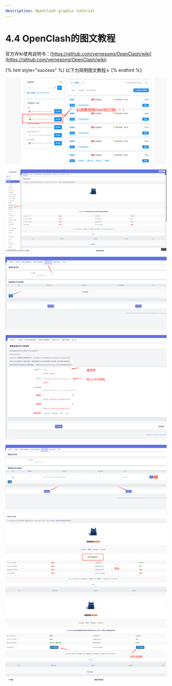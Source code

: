 ```yaml
---
description: OpenClash graphic tutorial
---
```


# 4.4 OpenClash的图文教程

官方Wiki使用说明书：[https://github.com/vernesong/OpenClash/wiki](https://github.com/vernesong/OpenClash/wiki)

{% hint style="success" %}
以下为简明图文教程↓
{% endhint %}

![](<../.gitbook/assets/图文1 (1).png>)

![](../.gitbook/assets/图文2.png)

![](../.gitbook/assets/图文3.png)

![](../.gitbook/assets/图文4.png)

![](../.gitbook/assets/图文5.png)

![](../.gitbook/assets/图文6.png)

![](../.gitbook/assets/图文7.png)

